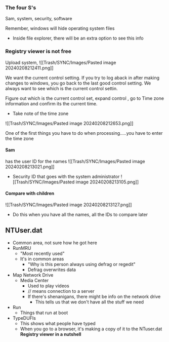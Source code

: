 
### The four S's
Sam, system, security, software

Remember, windows will hide operating system files
- Inside file explorer, there will be an extra option to see this info


### Registry viewer is not free
Upload system,
![[Trash/SYNC/Images/Pasted image 20240208212411.png]]

We want the current control setting. If you try to log aback in after making changes to windows, you go back to the last good control setting. We always want to see which is the current control settin.

Figure out which is the current control set, expand control , go to Time zone information and confirm its the current time.
- Take note of the time zone

![[Trash/SYNC/Images/Pasted image 20240208212653.png]]

One of the first things you have to do when processing.....you have to enter the time zone

#### Sam
has the user ID for the names
![[Trash/SYNC/Images/Pasted image 20240208213021.png]]
- Security ID that goes with the system administrator
![[Trash/SYNC/Images/Pasted image 20240208213105.png]]


#### Compare with children
![[Trash/SYNC/Images/Pasted image 20240208213127.png]]
- Do this when you have all the names, all the IDs to compare later

## NTUser.dat

- Common area, not sure how he got here
- RunMRU
	- "Most recently used"
	- It's in common areas
		- "Why is this person always using defrag or regedit"
		- Defrag overwrites data
- Map Network Drive
	- Media Center
		- Used to play videos
		- // means connection to a server
		- If there's shenanigans, there might be info on the network drive
			- This tells us that we don't have all the stuff we need
- Run
	- Things that run at boot
- TypeDUFIs
	- This shows what people have typed
	- When you go to a browser, it's making a copy of it to the NTuser.dat
**Registry viewer in a nutshell**

